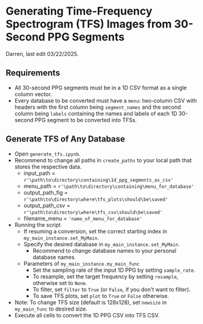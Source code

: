 # Generating Time-Frequency Spectrogram (TFS) Images from 30-Second PPG Segments
Darren, last edit 03/22/2025.

## Requirements
- All 30-second PPG segments must be in a 1D CSV format as a single column vector.
- Every database to be converted must have a `menu`: two-column CSV with headers with the first column being `segment_names` and the second column being `labels` containing the names and labels of each 1D 30-second PPG segment to be converted into TFSs.

## Generate TFS of Any Database
- Open `generate_tfs.ipynb`.
- Recommend to change all paths in `create_paths` to your local path that stores the respective data.
  - input_path = `r'\path\to\directory\containing\1d_ppg_segments_as_csv'`
  - menu_path = `r'\path\to\directory\containing\menu_for_database'`
  - output_path_fig = `r'\path\to\directory\where\tfs_plots\should\be\saved'`
  - output_path_csv = `r'\path\to\directory\where\tfs_csv\should\be\saved'`
  - filename_menu = `'name_of_menu_for_database'`
- Running the script
  - If resuming a conversion, set the correct starting index in `my_main_instance.set_MyMain`.
  - Specify the desired database in `my_main_instance.set_MyMain`.
    - Recommend to change database names to your personal database names.
  - Parameters of `my_main_instance.my_main_func`
    - Set the sampling rate of the input 1D PPG by setting `sample_rate`.
    - To resample, set the target frequency by setting `resample`, otherwise set to `None`.
    - To filter, set `filter` to `True` (or `False`, if you don't want to filter).
    - To save TFS plots, set `plot` to `True` or `False` otherwise.
- Note: To change TFS size (default is 128x128), set `newsize` in `my_main_func` to desired size.
- Execute all cells to convert the 1D PPG CSV into TFS CSV.